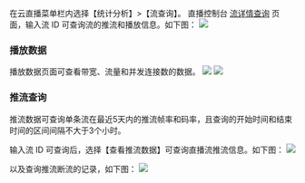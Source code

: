 在云直播菜单栏内选择【统计分析】>【流查询】。
直播控制台 [流详情查询](https://console.cloud.tencent.com/live/analysis/stream) 页面，输入流 ID 可查询流的推流和播放信息。如下图：
![](https://main.qcloudimg.com/raw/5b2abd60073cc633183f89f827490469.png)

### 播放数据
播放数据页面可查看带宽、流量和并发连接数的数据。
![](https://main.qcloudimg.com/raw/ad49c52eec48c957a490aa7910a576d7.png)
![](https://main.qcloudimg.com/raw/4aedfc1c8f50688129c3223deeff9f1f.png)
### 推流查询
推流数据可查询单条流在最近5天内的推流帧率和码率，且查询的开始时间和结束时间的区间间隔不大于3个小时。

输入流 ID 可查询后，选择【查看推流数据】可查询直播流推流信息。如下图：
![](https://main.qcloudimg.com/raw/26cae2cf2c513196b5ac7f1d79835001.png)

以及查询推流断流的记录，如下图：
![](https://main.qcloudimg.com/raw/a5e81861cbb43af099a94ae3b5fd4a9c.png)

